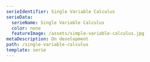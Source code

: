 ```yaml
---
serieIdentifier: Single Variable Calculus
serieData:
  serieName: Single Variable Calculus
  color: none
  featureImage: /assets/simple-variable-calculus.jpg
metaDescription: On development
path: /single-variable-calculus
template: serie
---
```


